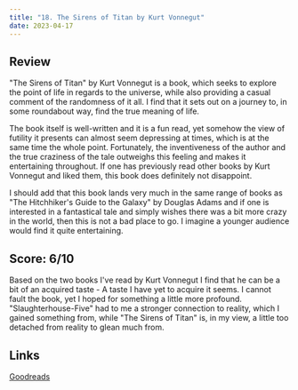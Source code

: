 ```yaml
---
title: "18. The Sirens of Titan by Kurt Vonnegut"
date: 2023-04-17
---
```

## Review
"The Sirens of Titan" by Kurt Vonnegut is a book, which seeks to explore the point of life in regards to the universe, while also providing a casual comment of the randomness of it all. I find that it sets out on a journey to, in some roundabout way, find the true meaning of life.

The book itself is well-written and it is a fun read, yet somehow the view of futility it presents can almost seem depressing at times, which is at the same time the whole point. Fortunately, the inventiveness of the author and the true craziness of the tale outweighs this feeling and makes it entertaining throughout. If one has previously read other books by Kurt Vonnegut and liked them, this book does definitely not disappoint.

I should add that this book lands very much in the same range of books as "The Hitchhiker's Guide to the Galaxy" by Douglas Adams and if one is interested in a fantastical tale and simply wishes there was a bit more crazy in the world, then this is not a bad place to go. I imagine a younger audience would find it quite entertaining.

## Score: 6/10
Based on the two books I've read by Kurt Vonnegut I find that he can be a bit of an acquired taste - A taste I have yet to acquire it seems. I cannot fault the book, yet I hoped for something a little more profound. "Slaughterhouse-Five" had to me a stronger connection to reality, which I gained something from, while "The Sirens of Titan" is, in my view, a little too detached from reality to glean much from.

## Links
[Goodreads](https://www.goodreads.com/en/book/show/4982)